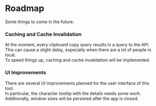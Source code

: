 # Roadmap
Some things to come in the future.

### Caching and Cache Invalidation

At the moment, every clipboard copy query results in a query to the API.<br />
This can cause a slight delay, especially when there are a lot of people in local.<br />
To speed things up, caching and cache invalidation will be implemented.

### UI Improvements

There are several UI improvements planned for the user interface of this tool.<br />
In particular, the character tooltip with the details needs some work.<br />
Additionally, window sizes will be persisted after the app is closed.